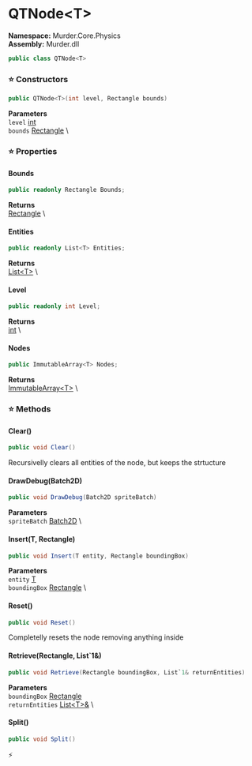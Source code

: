 # QTNode\<T\>

**Namespace:** Murder.Core.Physics \
**Assembly:** Murder.dll

```csharp
public class QTNode<T>
```

### ⭐ Constructors
```csharp
public QTNode<T>(int level, Rectangle bounds)
```

**Parameters** \
`level` [int](https://learn.microsoft.com/en-us/dotnet/api/System.Int32?view=net-7.0) \
`bounds` [Rectangle](/Murder/Core/Geometry/Rectangle.html) \

### ⭐ Properties
#### Bounds
```csharp
public readonly Rectangle Bounds;
```

**Returns** \
[Rectangle](/Murder/Core/Geometry/Rectangle.html) \
#### Entities
```csharp
public readonly List<T> Entities;
```

**Returns** \
[List\<T\>](https://learn.microsoft.com/en-us/dotnet/api/System.Collections.Generic.List-1?view=net-7.0) \
#### Level
```csharp
public readonly int Level;
```

**Returns** \
[int](https://learn.microsoft.com/en-us/dotnet/api/System.Int32?view=net-7.0) \
#### Nodes
```csharp
public ImmutableArray<T> Nodes;
```

**Returns** \
[ImmutableArray\<T\>](https://learn.microsoft.com/en-us/dotnet/api/System.Collections.Immutable.ImmutableArray-1?view=net-7.0) \
### ⭐ Methods
#### Clear()
```csharp
public void Clear()
```

Recursivelly clears all entities of the node, but keeps the strtucture

#### DrawDebug(Batch2D)
```csharp
public void DrawDebug(Batch2D spriteBatch)
```

**Parameters** \
`spriteBatch` [Batch2D](/Murder/Core/Graphics/Batch2D.html) \

#### Insert(T, Rectangle)
```csharp
public void Insert(T entity, Rectangle boundingBox)
```

**Parameters** \
`entity` [T]() \
`boundingBox` [Rectangle](/Murder/Core/Geometry/Rectangle.html) \

#### Reset()
```csharp
public void Reset()
```

Completelly resets the node removing anything inside

#### Retrieve(Rectangle, List`1&)
```csharp
public void Retrieve(Rectangle boundingBox, List`1& returnEntities)
```

**Parameters** \
`boundingBox` [Rectangle](/Murder/Core/Geometry/Rectangle.html) \
`returnEntities` [List\<T\>&](https://learn.microsoft.com/en-us/dotnet/api/System.Collections.Generic.List-1?view=net-7.0) \

#### Split()
```csharp
public void Split()
```



⚡